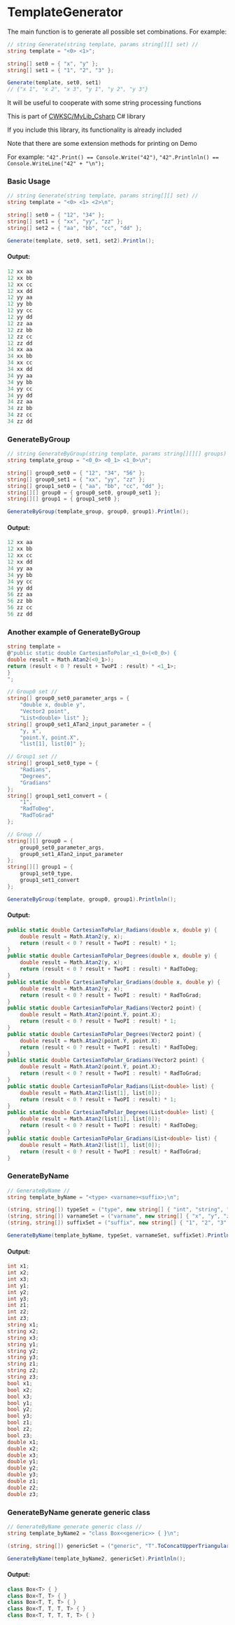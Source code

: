 # TemplateGenerator

The main function is to generate all possible set combinations. For example:


```c#
// string Generate(string template, params string[][] set) //
string template = "<0> <1>";

string[] set0 = { "x", "y" };
string[] set1 = { "1", "2", "3" };

Generate(template, set0, set1)
// {"x 1", "x 2", "x 3", "y 1", "y 2", "y 3"}
```

It will be useful to cooperate with some string processing functions

This is part of [CWKSC/MyLib_Csharp](https://github.com/CWKSC/MyLib_Csharp) C# library 

If you include this library, its functionality is already included

Note that there are some extension methods for printing on Demo

For example: `"42".Print() == Console.Write("42")`, `"42".Printlnln() == Console.WriteLine("42" + "\n");`

### Basic Usage

```c#
// string Generate(string template, params string[][] set) //
string template = "<0> <1> <2>\n";

string[] set0 = { "12", "34" };
string[] set1 = { "xx", "yy", "zz" };
string[] set2 = { "aa", "bb", "cc", "dd" };

Generate(template, set0, set1, set2).Println();
```

#### Output:

```c#
12 xx aa
12 xx bb
12 xx cc
12 xx dd
12 yy aa
12 yy bb
12 yy cc
12 yy dd
12 zz aa
12 zz bb
12 zz cc
12 zz dd
34 xx aa
34 xx bb
34 xx cc
34 xx dd
34 yy aa
34 yy bb
34 yy cc
34 yy dd
34 zz aa
34 zz bb
34 zz cc
34 zz dd
```

### GenerateByGroup

```csharp
// string GenerateByGroup(string template, params string[][][] groups) //
string template_group = "<0_0> <0_1> <1_0>\n";

string[] group0_set0 = { "12", "34", "56" };
string[] group0_set1 = { "xx", "yy", "zz" };
string[] group1_set0 = { "aa", "bb", "cc", "dd" };
string[][] group0 = { group0_set0, group0_set1 };
string[][] group1 = { group1_set0 };

GenerateByGroup(template_group, group0, group1).Println();
```

#### Output:

```c#
12 xx aa
12 xx bb
12 xx cc
12 xx dd
34 yy aa
34 yy bb
34 yy cc
34 yy dd
56 zz aa
56 zz bb
56 zz cc
56 zz dd
```

### Another example of GenerateByGroup

```csharp
string template =
@"public static double CartesianToPolar_<1_0>(<0_0>) {
double result = Math.Atan2(<0_1>);
return (result < 0 ? result + TwoPI : result) * <1_1>;
}
";

// Group0 set //
string[] group0_set0_parameter_args = {
	"double x, double y",
	"Vector2 point",
	"List<double> list" };
string[] group0_set1_ATan2_input_parameter = {
	"y, x",
	"point.Y, point.X",
	"list[1], list[0]" };

// Group1 set //
string[] group1_set0_type = {
	"Radians",
	"Degrees",
	"Gradians"
};
string[] group1_set1_convert = {
	"1",
	"RadToDeg",
	"RadToGrad"
};

// Group //
string[][] group0 = {
	group0_set0_parameter_args,
	group0_set1_ATan2_input_parameter
};
string[][] group1 = {
	group1_set0_type,
	group1_set1_convert
};

GenerateByGroup(template, group0, group1).Printlnln();
```

#### Output:

```csharp
public static double CartesianToPolar_Radians(double x, double y) {
    double result = Math.Atan2(y, x);
    return (result < 0 ? result + TwoPI : result) * 1;
}
public static double CartesianToPolar_Degrees(double x, double y) {
    double result = Math.Atan2(y, x);
    return (result < 0 ? result + TwoPI : result) * RadToDeg;
}
public static double CartesianToPolar_Gradians(double x, double y) {
    double result = Math.Atan2(y, x);
    return (result < 0 ? result + TwoPI : result) * RadToGrad;
}
public static double CartesianToPolar_Radians(Vector2 point) {
    double result = Math.Atan2(point.Y, point.X);
    return (result < 0 ? result + TwoPI : result) * 1;
}
public static double CartesianToPolar_Degrees(Vector2 point) {
    double result = Math.Atan2(point.Y, point.X);
    return (result < 0 ? result + TwoPI : result) * RadToDeg;
}
public static double CartesianToPolar_Gradians(Vector2 point) {
    double result = Math.Atan2(point.Y, point.X);
    return (result < 0 ? result + TwoPI : result) * RadToGrad;
}
public static double CartesianToPolar_Radians(List<double> list) {
    double result = Math.Atan2(list[1], list[0]);
    return (result < 0 ? result + TwoPI : result) * 1;
}
public static double CartesianToPolar_Degrees(List<double> list) {
    double result = Math.Atan2(list[1], list[0]);
    return (result < 0 ? result + TwoPI : result) * RadToDeg;
}
public static double CartesianToPolar_Gradians(List<double> list) {
    double result = Math.Atan2(list[1], list[0]);
    return (result < 0 ? result + TwoPI : result) * RadToGrad;
}
```

### GenerateByName

```csharp
// GenerateByName //
string template_byName = "<type> <varname><suffix>;\n";

(string, string[]) typeSet = ("type", new string[] { "int", "string", "bool", "double" });
(string, string[]) varnameSet = ("varname", new string[] { "x", "y", "z" });
(string, string[]) suffixSet = ("suffix", new string[] { "1", "2", "3" });

GenerateByName(template_byName, typeSet, varnameSet, suffixSet).Printlnln();
```

#### Output:

```csharp
int x1;
int x2;
int x3;
int y1;
int y2;
int y3;
int z1;
int z2;
int z3;
string x1;
string x2;
string x3;
string y1;
string y2;
string y3;
string z1;
string z2;
string z3;
bool x1;
bool x2;
bool x3;
bool y1;
bool y2;
bool y3;
bool z1;
bool z2;
bool z3;
double x1;
double x2;
double x3;
double y1;
double y2;
double y3;
double z1;
double z2;
double z3;
```

### GenerateByName generate generic class

```csharp
// GenerateByName generate generic class //
string template_byName2 = "class Box<<generic>> { }\n";

(string, string[]) genericSet = ("generic", "T".ToConcatUpperTriangular_SeparateBy(5, ", "));

GenerateByName(template_byName2, genericSet).Printlnln();
```

#### Output:

```csharp
class Box<T> { }
class Box<T, T> { }
class Box<T, T, T> { }
class Box<T, T, T, T> { }
class Box<T, T, T, T, T> { }
```

